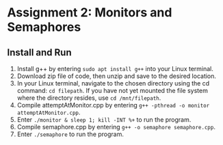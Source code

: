 # Assignment 2: Monitors and Semaphores

## Install and Run
1. Install g++ by entering ```sudo apt install g++``` into your Linux terminal.
2. Download zip file of code, then unzip and save to the desired location.
3. In your Linux terminal, navigate to the chosen directory using the cd command: ```cd filepath```. If you have not yet mounted the file system where the directory resides, use ```cd /mnt/filepath```.
4. Compile attemptAtMonitor.cpp by entering ```g++ -pthread -o monitor attemptAtMonitor.cpp```.
5. Enter ```./monitor & sleep 1; kill -INT %+``` to run the program.
6. Compile semaphore.cpp by entering ```g++ -o semaphore semaphore.cpp```.
7. Enter ```./semaphore``` to run the program.
